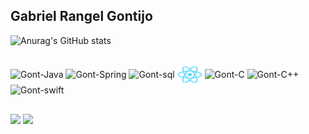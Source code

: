 ## Gabriel Rangel Gontijo

![Anurag's GitHub stats](https://github-readme-stats.vercel.app/api?username=grGontijo&show_icons=true&bg_color=00000000)    


<div style="display: inline_block"><br>
  <img align="center" alt="Gont-Java" height="45" width="55" src="https://cdn.jsdelivr.net/gh/devicons/devicon@latest/icons/java/java-original-wordmark.svg">
  <img align="center" alt="Gont-Spring" height="35" width="45" src="https://cdn.jsdelivr.net/gh/devicons/devicon@latest/icons/spring/spring-original.svg">
  <img align="center" alt="Gont-sql" height="35" width="45" src="https://cdn.jsdelivr.net/gh/devicons/devicon@latest/icons/postgresql/postgresql-original.svg">
  <img align="center" alt="Gont-React" height="30" width="40" src="https://raw.githubusercontent.com/devicons/devicon/master/icons/react/react-original.svg">
  <img align="center" alt="Gont-C" height="30" width="40" src="https://cdn.jsdelivr.net/gh/devicons/devicon@latest/icons/c/c-original.svg">
  <img align="center" alt="Gont-C++" height="30" width="40" src="https://cdn.jsdelivr.net/gh/devicons/devicon@latest/icons/cplusplus/cplusplus-original.svg">
  <img align="center" alt="Gont-swift" height="35" width="45" src="https://cdn.jsdelivr.net/gh/devicons/devicon@latest/icons/swift/swift-original.svg">
  
</div>

##

<div> 
  <a href = "mailto:gabrielgontijocc@gmail.com"><img src="https://img.shields.io/badge/-Gmail-%23333?style=for-the-badge&logo=gmail&logoColor=red" target="_blank"></a>
  <a href="https://www.linkedin.com/in/gabriel-rangel-gontijo-9b184426b?/" target="_blank"><img src="https://img.shields.io/badge/-LinkedIn-%230077B5?style=for-the-badge&logo=linkedin&logoColor=white" target="_blank"></a>  
</div>
